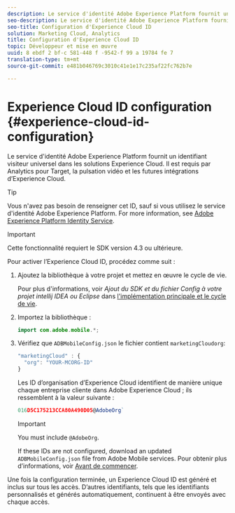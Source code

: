```yaml
---
description: Le service d'identité Adobe Experience Platform fournit un identifiant visiteur universel dans les solutions Experience Cloud. Il est requis par Analytics pour Target, la pulsation vidéo et les futures intégrations d’Experience Cloud.
seo-description: Le service d'identité Adobe Experience Platform fournit un identifiant visiteur universel dans les solutions Experience Cloud. Il est requis par Analytics pour Target, la pulsation vidéo et les futures intégrations d’Experience Cloud.
seo-title: Configuration d'Experience Cloud ID
solution: Marketing Cloud, Analytics
title: Configuration d'Experience Cloud ID
topic: Développeur et mise en œuvre
uuid: 8 ebdf 2 bf-c 581-448 f -9542-f 99 a 19784 fe 7
translation-type: tm+mt
source-git-commit: e481b046769c3010c41e1e17c235af22fc762b7e

---
```



# Experience Cloud ID configuration {#experience-cloud-id-configuration}

Le service d'identité Adobe Experience Platform fournit un identifiant visiteur universel dans les solutions Experience Cloud. Il est requis par Analytics pour Target, la pulsation vidéo et les futures intégrations d’Experience Cloud.

>[!TIP]
>
>Vous n'avez pas besoin de renseigner cet ID, sauf si vous utilisez le service d'identité Adobe Experience Platform. For more information, see [Adobe Experience Platform Identity Service](https://marketing.adobe.com/resources/help/en_US/mcvid/).

>[!IMPORTANT]
>
>Cette fonctionnalité requiert le SDK version 4.3 ou ultérieure.

Pour activer l’Experience Cloud ID, procédez comme suit :

1. Ajoutez la bibliothèque à votre projet et mettez en œuvre le cycle de vie.

   Pour plus d'informations, voir *Ajout du SDK et du fichier Config à votre projet intellij IDEA ou Eclipse* dans [l'implémentation principale et le cycle de vie](/help/android/getting-started/dev-qs.md).

1. Importez la bibliothèque :

   ```java
   import com.adobe.mobile.*;
   ```

1. Vérifiez que `ADBMobileConfig.json` le fichier contient `marketingCloudorg`:

   ```js
   "marketingCloud" : { 
     "org": "YOUR-MCORG-ID" 
   }
   ```

   Les ID d’organisation d’Experience Cloud identifient de manière unique chaque entreprise cliente dans Adobe Experience Cloud ; ils ressemblent à la valeur suivante :

   ```js
   016D5C175213CCA80A490D05@AdobeOrg`
   ```

   >[!IMPORTANT]
   >
   >You must include `@AdobeOrg`.

   If these IDs are not configured, download an updated `ADBMobileConfig.json` file from Adobe Mobile services. Pour obtenir plus d’informations, voir [Avant de commencer](/help/android/getting-started/requirements.md).

Une fois la configuration terminée, un Experience Cloud ID est généré et inclus sur tous les accès. D’autres identifiants, tels que les identifiants personnalisés et générés automatiquement, continuent à être envoyés avec chaque accès.
